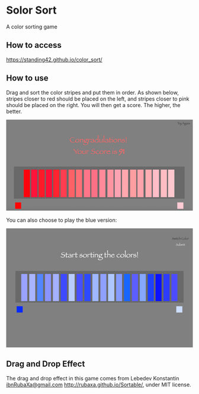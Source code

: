 # Solor Sort
A color sorting game

## How to access
https://standing42.github.io/color_sort/

## How to use
Drag and sort the color stripes and put them in order. As shown below, stripes closer to red should be placed on the left, and stripes closer to pink should be placed on the right. You will then get a score. The higher, the better. 

![alt text](https://github.com/standing42/standing42.github.io/blob/master/color_sort_finish.jpg)

You can also choose to play the blue version:

![alt text](https://github.com/standing42/color_sort/blob/master/blue.jpg)

## Drag and Drop Effect
The drag and drop effect in this game comes from Lebedev Konstantin ibnRubaXa@gmail.com http://rubaxa.github.io/Sortable/, under MIT license.




